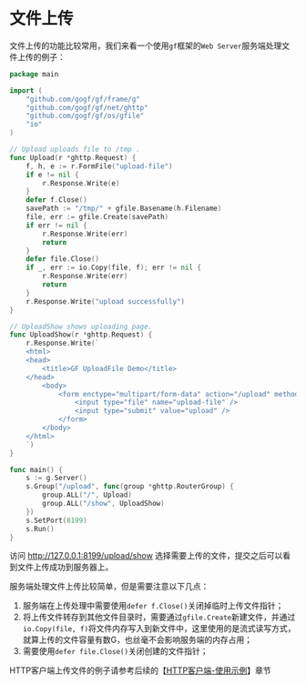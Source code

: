 # 文件上传

文件上传的功能比较常用，我们来看一个使用`gf`框架的`Web Server`服务端处理文件上传的例子：

```go
package main

import (
	"github.com/gogf/gf/frame/g"
	"github.com/gogf/gf/net/ghttp"
	"github.com/gogf/gf/os/gfile"
	"io"
)

// Upload uploads file to /tmp .
func Upload(r *ghttp.Request) {
	f, h, e := r.FormFile("upload-file")
	if e != nil {
		r.Response.Write(e)
	}
	defer f.Close()
	savePath := "/tmp/" + gfile.Basename(h.Filename)
	file, err := gfile.Create(savePath)
	if err != nil {
		r.Response.Write(err)
		return
	}
	defer file.Close()
	if _, err := io.Copy(file, f); err != nil {
		r.Response.Write(err)
		return
	}
	r.Response.Write("upload successfully")
}

// UploadShow shows uploading page.
func UploadShow(r *ghttp.Request) {
	r.Response.Write(`
    <html>
    <head>
        <title>GF UploadFile Demo</title>
    </head>
        <body>
            <form enctype="multipart/form-data" action="/upload" method="post">
                <input type="file" name="upload-file" />
                <input type="submit" value="upload" />
            </form>
        </body>
    </html>
    `)
}

func main() {
	s := g.Server()
	s.Group("/upload", func(group *ghttp.RouterGroup) {
		group.ALL("/", Upload)
		group.ALL("/show", UploadShow)
	})
	s.SetPort(8199)
	s.Run()
}
```

访问  http://127.0.0.1:8199/upload/show  选择需要上传的文件，提交之后可以看到文件上传成功到服务器上。

服务端处理文件上传比较简单，但是需要注意以下几点：
1. 服务端在上传处理中需要使用`defer f.Close()`关闭掉临时上传文件指针；
1. 将上传文件转存到其他文件目录时，需要通过`gfile.Create`新建文件，并通过`io.Copy(file, f)`将文件内存写入到新文件中，这里使用的是流式读写方式，就算上传的文件容量有数G，也丝毫不会影响服务端的内存占用；
1. 需要使用`defer file.Close()`关闭创建的文件指针；

HTTP客户端上传文件的例子请参考后续的【[HTTP客户端-使用示例](net/ghttp/client/example.md)】章节

